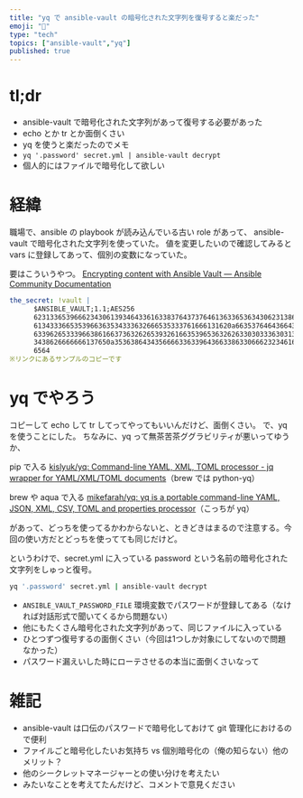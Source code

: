 ```yaml
---
title: "yq で ansible-vault の暗号化された文字列を復号すると楽だった"
emoji: "🔐"
type: "tech"
topics: ["ansible-vault","yq"]
published: true
---
```


# tl;dr

- ansible-vault で暗号化された文字列があって復号する必要があった
- echo とか tr とか面倒くさい
- yq を使うと楽だったのでメモ
- `yq '.password' secret.yml | ansible-vault decrypt`
- 個人的にはファイルで暗号化して欲しい

# 経緯

職場で、ansible の playbook が読み込んでいる古い role があって、 ansible-vault で暗号化された文字列を使っていた。
値を変更したいので確認してみると vars に登録してあって、個別の変数になっていた。

要はこういうやつ。
[Encrypting content with Ansible Vault — Ansible Community Documentation](https://docs.ansible.com/ansible/latest/vault_guide/vault_encrypting_content.html)

```yaml
the_secret: !vault |
      $ANSIBLE_VAULT;1.1;AES256
      62313365396662343061393464336163383764373764613633653634306231386433626436623361
      6134333665353966363534333632666535333761666131620a663537646436643839616531643561
      63396265333966386166373632626539326166353965363262633030333630313338646335303630
      3438626666666137650a353638643435666633633964366338633066623234616432373231333331
      6564
※リンクにあるサンプルのコピーです
```

# yq でやろう

コピーして echo して tr してってやってもいいんだけど、面倒くさい。
で、yq を使うことにした。
ちなみに、yq って無茶苦茶ググラビリティが悪いってゆうか、

pip で入る [kislyuk/yq: Command-line YAML, XML, TOML processor - jq wrapper for YAML/XML/TOML documents](https://github.com/kislyuk/yq)（brew では python-yq）

brew や aqua で入る [mikefarah/yq: yq is a portable command-line YAML, JSON, XML, CSV, TOML and properties processor](https://github.com/mikefarah/yq)（こっちが yq）

があって、どっちを使ってるかわからないと、ときどきはまるので注意する。今回の使い方だとどっちを使ってても同じだけど。

というわけで、secret.yml に入っている password という名前の暗号化された文字列をしゅっと復号。

```bash
yq '.password' secret.yml | ansible-vault decrypt
```

- `ANSIBLE_VAULT_PASSWORD_FILE` 環境変数でパスワードが登録してある（なければ対話形式で聞いてくるから問題ない）
- 他にもたくさん暗号化された文字列があって、同じファイルに入っている
- ひとつずつ復号するの面倒くさい（今回は1つしか対象にしてないので問題なかった）
- パスワード漏えいした時にローテさせるの本当に面倒くさいなって

# 雑記

- ansible-vault は口伝のパスワードで暗号化しておけて git 管理化におけるので便利
- ファイルごと暗号化したいお気持ち vs 個別暗号化の（俺の知らない）他のメリット？
- 他のシークレットマネージャーとの使い分けを考えたい
- みたいなことを考えてたんだけど、コメントで意見ください
